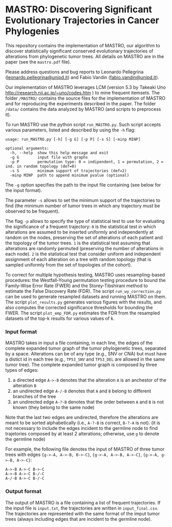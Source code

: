 # MASTRO: Discovering Significant Evolutionary Trajectories in Cancer Phylogenies

This repository contains the implementation of MASTRO, our algorithm to discover statistically significant conserved evolutionary trajectories of alterations from phylogenetic tumor trees. All details on MASTRO are in the paper (see the `mastro.pdf` file).

Please address questions and bug reports to Leonardo Pellegrina (leonardo.pellegrina@unipd.it) and Fabio Vandin (fabio.vandin@unipd.it).

Our implementation of MASTRO leverages LCM (version 5.3 by Takeaki Uno http://research.nii.ac.jp/~uno/codes.htm ) to mine frequent itemsets.
The folder `/MASTRO/` contains the source files for the implementation of MASTRO and for reproducing the experiments described in the paper. The folder `/data/` contains the data analyzed by MASTRO (and scripts to preprocess it).

To run MASTRO use the python script `run_MASTRO.py`. Such script accepts various parameters, listed and described by using the `-h` flag:

```
usage: run_MASTRO.py [-h] [-g G] [-p P] [-s S] [-minp MINP]

optional arguments:
  -h, --help  show this help message and exit
  -g G        input file with graphs
  -p P        permutation type: 0 = indipendent, 1 = permutation, 2 = ind. in random topology (def=0)
  -s S        minimum support of trajectories (def=2)
  -minp MINP  path to append minimum pvalue (optional)
```

The `-g` option specifies the path to the input file containing (see below for the input format).

The parameter `-s` allows to set the minimum support of the trajectories to find (the minimum number of tumor trees in which any trajectory must be observed to be frequent).

The flag `-p` allows to specify the type of statistical test to use for evaluating the significance of a frequent trajectory:
`0` is the statistical test in which alterations are assumed to be inserted uniformly and independently at random on the nodes, preserving the set of alterations of each patient and the topology of the tumor trees.
`1` is the statistical test assuming that alterations are randomly permuted (preserving the number of alterations in each node).
`2` is the statistical test that consider uniform and independent assignment of each alteration on a tree with random topology (that is sampled uniformly from the set of topologies of the cohort).

To correct for multiple hypothesis testing, MASTRO uses resampling-based procedures: the Westfall-Young permutation testing procedure to bound the Family-Wise Error Rate (FWER) and the Storey-Tibshirani method to estimate the False Discovery Rate (FDR).
The script `run_wy_correction.py` can be used to generate resampled datasets and running MASTRO on them.
The script `plot_results.py` generates various figures with the results, and also computes the corrected significance thresholds for bounding the FWER.
The script `plot_emp_FDR.py` estimates the FDR from the resampled datasets of the top-k results for various values of k.

### Input format
MASTRO takes in input a file containing, in each line, the edges of the complete expanded tumor graph of the tumor phylogenetic trees, separated by a space.
Alterations can be of any type (e.g., SNV or CNA) but must have a distict id in each tree (e.g., `TP53_SNV` and `TP53_DEL` are allowed in the same tumor tree).
The complete expanded tumor graph is composed by three types of edges:
1. a directed edge `A->-B` denotes that the alteration `A` is an anchestor of the alteration `B`
2. an undirected edge `A-/-B` denotes that `A` and `B` belong to different branches of the tree
3. an undirected edge `A-?-B` denotes that the order between `A` and `B` is not known (they belong to the same node)

Note that the last two edges are undirected, therefore the alterations are meant to be sorted alphabetically (i.e., `A-?-B` is correct, `B-?-A` is not).
(it is not necessary to include the edges incident to the germline node to find trajetories composed by at least 2 alterations; otherwise, use `g` to denote the germline node)

For example, the following file denotes the input of MASTRO of three tumor trees with edges `{g->-A, A->-B, B->-C}`, `{g->-A, A->-B, A->-C}`, `{g->-A, g->-B, A->-C}`:
```
A->-B A->-C B->-C
A->-B A->-C B-/-C
A-/-B A->-C B-/-C
```

### Output format
The output of MASTRO is a file containing a list of frequent trajectories. If the input file is `input.txt`, the trajectories are written in `input_final.csv`.
The trajectories are represented with the same format of the imput tumor trees (always including edges that are incident to the germline node).
